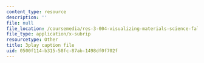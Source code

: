 ```yaml
---
content_type: resource
description: ''
file: null
file_location: /coursemedia/res-3-004-visualizing-materials-science-fall-2017/0500f114b31558fc87ab1498df0f702f_xdm3Jz3IgwE.vtt
file_type: application/x-subrip
resourcetype: Other
title: 3play caption file
uid: 0500f114-b315-58fc-87ab-1498df0f702f
---
```


